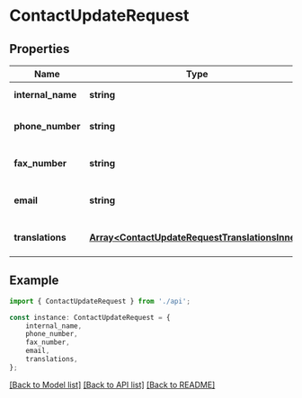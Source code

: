 # ContactUpdateRequest


## Properties

Name | Type | Description | Notes
------------ | ------------- | ------------- | -------------
**internal_name** | **string** |  | [default to undefined]
**phone_number** | **string** |  | [optional] [default to undefined]
**fax_number** | **string** |  | [optional] [default to undefined]
**email** | **string** |  | [optional] [default to undefined]
**translations** | [**Array&lt;ContactUpdateRequestTranslationsInner&gt;**](ContactUpdateRequestTranslationsInner.md) |  | [optional] [default to undefined]

## Example

```typescript
import { ContactUpdateRequest } from './api';

const instance: ContactUpdateRequest = {
    internal_name,
    phone_number,
    fax_number,
    email,
    translations,
};
```

[[Back to Model list]](../README.md#documentation-for-models) [[Back to API list]](../README.md#documentation-for-api-endpoints) [[Back to README]](../README.md)
